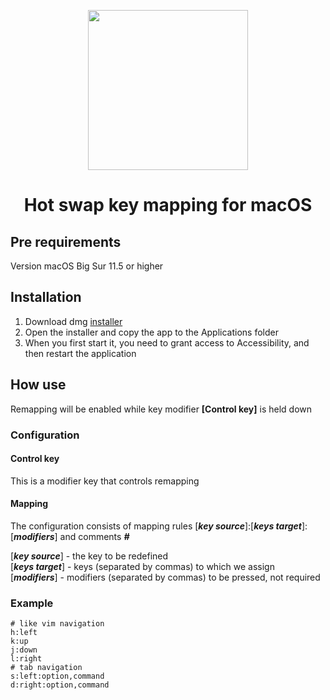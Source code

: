 <p align="center">
  <img width="256" height="256" src="https://github.com/bornthenord/keyborg/blob/main/logo.jpeg">
<p>
<h1 align="center">Hot swap key mapping for macOS</h1>

## Pre requirements
Version macOS Big Sur 11.5 or higher

## Installation
1. Download dmg [installer](https://github.com/bornthenord/keyborg/releases)
2. Open the installer and copy the app to the Applications folder
3. When you first start it, you need to grant access to Accessibility, and then restart the application

## How use
Remapping will be enabled while key modifier **[Control key]** is held down

### Configuration

#### Control key
This is a modifier key that controls remapping

#### Mapping

The configuration consists of mapping rules [***key source***]:[***keys target***]:[***modifiers***] and comments ***#***

[***key source***] - the key to be redefined\
[***keys target***] - keys (separated by commas) to which we assign\
[***modifiers***] - modifiers (separated by commas) to be pressed, not required

### Example

```text
# like vim navigation
h:left
k:up
j:down
l:right
# tab navigation
s:left:option,command
d:right:option,command
```